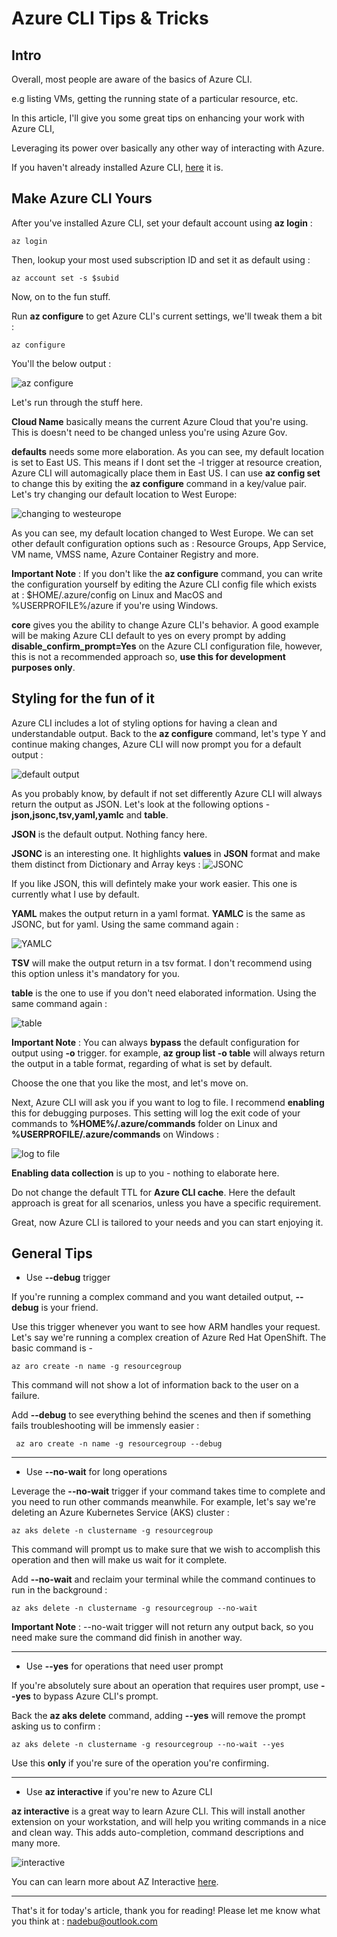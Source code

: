 # Azure CLI Tips & Tricks

## Intro

Overall, most people are aware of the basics of Azure CLI.

e.g listing VMs, getting the running state of a particular resource, etc.

In this article, I'll give you some great tips on enhancing your work with Azure CLI,

Leveraging its power over basically any other way of interacting with Azure.

If you haven't already installed Azure CLI, [here](https://docs.microsoft.com/en-us/cli/azure/install-azure-cli) it is.

## Make Azure CLI Yours
After you've installed Azure CLI, set your default account using __az login__ :

` az login `

Then, lookup your most used subscription ID and set it as default using :

` az account set -s $subid `

Now, on to the fun stuff.

Run __az configure__ to get Azure CLI's current settings, we'll tweak them a bit :

` az configure `

You'll the below output :

![az configure](/azureclitips/images/1.png)

Let's run through the stuff here.

__Cloud Name__ basically means the current Azure Cloud that you're using. This is doesn't need to be changed unless you're using Azure Gov.

__defaults__ needs some more elaboration. As you can see, my default location is set to East US. This means if I dont set the -l trigger at resource creation,
Azure CLI will automagically place them in East US.
I can use __az config set__ to change this by exiting the __az configure__ command in a key/value pair.
Let's try changing our default location to West Europe:

![changing to westeurope](/azureclitips/images/2.png)

As you can see, my default location changed to West Europe.
We can set other default configuration options such as : Resource Groups, App Service, VM name, VMSS name, Azure Container Registry and more.

__Important Note__ : If you don't like the __az configure__ command, you can write the configuration yourself by editing the Azure CLI config file which exists at : $HOME/.azure/config on Linux and MacOS and %USERPROFILE%/azure if you're using Windows.

__core__ gives you the ability to change Azure CLI's behavior. A good example will be making Azure CLI default to yes on every prompt by adding __disable_confirm_prompt=Yes__ on the Azure CLI configuration file, however, this is not a recommended approach so, __use this for development purposes only__.



## Styling for the fun of it

Azure CLI includes a lot of styling options for having a clean and understandable output.
Back to the __az configure__ command, let's type Y and continue making changes,
Azure CLI will now prompt you for a default output :

![default output](/azureclitips/images/3.png)

As you probably know, by default if not set differently Azure CLI will always return the output as JSON.
Let's look at the following options - __json,jsonc,tsv,yaml,yamlc__ and __table__.

__JSON__ is the default output. Nothing fancy here.

__JSONC__ is an interesting one. It highlights __values__ in __JSON__ format and make them distinct from Dictionary and Array keys :
![JSONC](/azureclitips/images/4.png)

If you like JSON, this will defintely make your work easier.
This one is currently what I use by default.

__YAML__ makes the output return in a yaml format.
__YAMLC__ is the same as JSONC, but for yaml.
Using the same command again :

![YAMLC](/azureclitips/images/5.png)


__TSV__ will make the output return in a tsv format. I don't recommend using this option unless it's mandatory for you.

__table__ is the one to use if you don't need elaborated information. Using the same command again :

![table](/azureclitips/images/6.png)

__Important Note__ : You can always __bypass__ the default configuration for output using __-o__ trigger. 
for example, __az group list -o table__ will always return the output in a table format, regarding of what is set by default.

Choose the one that you like the most, and let's move on.

Next, Azure CLI will ask you if you want to log to file. I recommend __enabling__ this for debugging purposes.
This setting will log  the exit code of your commands to __%HOME%/.azure/commands__ folder on Linux and __%USERPROFILE/.azure/commands__ on Windows :

![log to file](/azureclitips/images/7.png)

__Enabling data collection__ is up to you - nothing to elaborate here.

Do not change the default TTL for __Azure CLI cache__. Here the default approach is great for all scenarios, unless you have a specific requirement.

Great, now Azure CLI is tailored to your needs and you can start enjoying it.


## General Tips

* Use __--debug__ trigger

If you're running a complex command and you want detailed output, __--debug__ is your friend. 

Use this trigger whenever you want to see how ARM handles your request.
Let's say we're running a complex creation of Azure Red Hat OpenShift.
The basic command is -

` az aro create -n name -g resourcegroup `

This command will not show a lot of information back to the user on a failure.

Add __--debug__ to see everything behind the scenes and then if something fails troubleshooting will be immensly easier :

` az aro create -n name -g resourcegroup --debug`

--------------

* Use __--no-wait__ for long operations

Leverage the __--no-wait__ trigger if your command takes time to complete and you need to run other commands meanwhile.
For example, let's say we're deleting an Azure Kubernetes Service (AKS) cluster :

`az aks delete -n clustername -g resourcegroup`

This command will prompt us to make sure that we wish to accomplish this operation and then will make us wait for it complete.

Add __--no-wait__ and reclaim your terminal while the command continues to run in the background :

`az aks delete -n clustername -g resourcegroup --no-wait`

__Important Note__ : --no-wait trigger will not return any output back, so you need make sure the command did finish in another way.

--------------


* Use __--yes__ for operations that need user prompt

If you're absolutely sure about an operation that requires user prompt, use __--yes__ to bypass Azure CLI's prompt.

Back the __az aks delete__ command, adding __--yes__ will remove the prompt asking us to confirm :

`az aks delete -n clustername -g resourcegroup --no-wait --yes`

Use this __only__ if you're sure of the operation you're confirming.

--------------

* Use __az interactive__ if you're new to Azure CLI

__az interactive__ is a great way to learn Azure CLI. This will install another extension on your workstation,
and will help you writing commands in a nice and clean way.
This adds auto-completion, command descriptions and many more.

![interactive](/azureclitips/images/8.png)

You can can learn more about AZ Interactive [here](https://docs.microsoft.com/en-us/cli/azure/interactive-azure-cli).

--------------

That's it for today's article, thank you for reading!
Please let me know what you think at : nadebu@outlook.com
